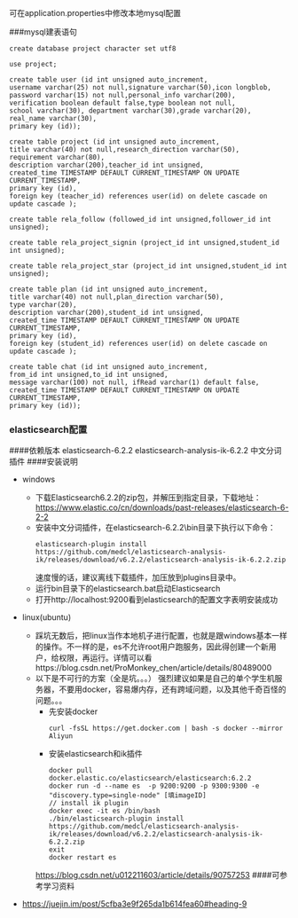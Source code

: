可在application.properties中修改本地mysql配置

###mysql建表语句
```
create database project character set utf8

use project;

create table user (id int unsigned auto_increment,
username varchar(25) not null,signature varchar(50),icon longblob,
password varchar(15) not null,personal_info varchar(200),
verification boolean default false,type boolean not null,
school varchar(30), department varchar(30),grade varchar(20),
real_name varchar(30),
primary key (id));

create table project (id int unsigned auto_increment,
title varchar(40) not null,research_direction varchar(50),
requirement varchar(80),
description varchar(200),teacher_id int unsigned,
created_time TIMESTAMP DEFAULT CURRENT_TIMESTAMP ON UPDATE CURRENT_TIMESTAMP,
primary key (id),
foreign key (teacher_id) references user(id) on delete cascade on update cascade );

create table rela_follow (followed_id int unsigned,follower_id int unsigned);

create table rela_project_signin (project_id int unsigned,student_id int unsigned);

create table rela_project_star (project_id int unsigned,student_id int unsigned);

create table plan (id int unsigned auto_increment,
title varchar(40) not null,plan_direction varchar(50),
type varchar(20),
description varchar(200),student_id int unsigned,
created_time TIMESTAMP DEFAULT CURRENT_TIMESTAMP ON UPDATE CURRENT_TIMESTAMP,
primary key (id),
foreign key (student_id) references user(id) on delete cascade on update cascade );

create table chat (id int unsigned auto_increment,
from_id int unsigned,to_id int unsigned,
message varchar(100) not null, ifRead varchar(1) default false,
created_time TIMESTAMP DEFAULT CURRENT_TIMESTAMP ON UPDATE CURRENT_TIMESTAMP,
primary key (id));
```

### elasticsearch配置
####依赖版本
elasticsearch-6.2.2
elasticsearch-analysis-ik-6.2.2 中文分词插件
####安装说明
* windows
    * 下载Elasticsearch6.2.2的zip包，并解压到指定目录，下载地址：https://www.elastic.co/cn/downloads/past-releases/elasticsearch-6-2-2
    * 安装中文分词插件，在elasticsearch-6.2.2\bin目录下执行以下命令：
        ```
      elasticsearch-plugin install https://github.com/medcl/elasticsearch-analysis-ik/releases/download/v6.2.2/elasticsearch-analysis-ik-6.2.2.zip
        ```
      速度慢的话，建议离线下载插件，加压放到plugins目录中。
    * 运行bin目录下的elasticsearch.bat启动Elasticsearch
    * 打开http://localhost:9200看到elasticsearch的配置文字表明安装成功
    
* linux(ubuntu)
    * 踩坑无数后，把linux当作本地机子进行配置，也就是跟windows基本一样的操作。不一样的是，es不允许root用户跑服务，因此得创建一个新用户，给权限，再运行。详情可以看https://blog.csdn.net/ProMonkey_chen/article/details/80489000
    * 以下是不可行的方案（全是坑。。。） 强烈建议如果是自己的单个学生机服务器，不要用docker，容易爆内存，还有跨域问题，以及其他千奇百怪的问题。。。
        * 先安装docker
            ```
            curl -fsSL https://get.docker.com | bash -s docker --mirror Aliyun
            ```
        * 安装elasticsearch和ik插件
            ```
            docker pull docker.elastic.co/elasticsearch/elasticsearch:6.2.2
            docker run -d --name es  -p 9200:9200 -p 9300:9300 -e "discovery.type=single-node" [填imageID]
            // install ik plugin
            docker exec -it es /bin/bash
            ./bin/elasticsearch-plugin install https://github.com/medcl/elasticsearch-analysis-ik/releases/download/v6.2.2/elasticsearch-analysis-ik-6.2.2.zip
            exit
            docker restart es
            ```  
        https://blog.csdn.net/u012211603/article/details/90757253
####可参考学习资料
* https://juejin.im/post/5cfba3e9f265da1b614fea60#heading-9